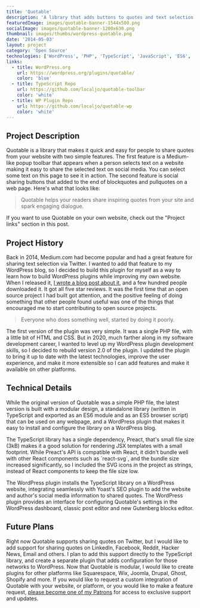 ```yaml
---
title: 'Quotable'
description: 'A library that adds buttons to quotes and text selection that make it quick and easy for people to share quotes from your website.'
featuredImage: images/quotable-banner-1544x500.png
socialImage: images/quotable-banner-1200x630.png
thumbnail: images/thumbs/wordpress-quotable.png
date: '2014-05-03'
layout: project
category: 'Open Source'
technologies: ['WordPress', 'PHP', 'TypeScript', 'JavaScript', 'ES6', 'ES5', 'Preact', 'CSS', 'HTML']
links:
  - title: WordPress.org
    url: https://wordpress.org/plugins/quotable/
    color: 'blue'
  - title: TypeScript Repo
    url: https://github.com/localjo/quotable-toolbar
    color: 'white'
  - title: WP Plugin Repo
    url: https://github.com/localjo/quotable-wp
    color: 'white'
---
```


## Project Description

Quotable is a library that makes it quick and easy for people to share quotes from your website with two simple features. The first feature is a Medium-like popup toolbar that appears when a person selects text on a website making it easy to share the selected text on social media. You can select some text on this page to see it in action. The second feature is social sharing buttons that added to the end of blockquotes and pullquotes on a web page. Here's what that looks like:

> Quotable helps your readers share inspiring quotes from your site and spark engaging dialogue.

If you want to use Quotable on your own website, check out the "Project links" section in this post.

## Project History

Back in 2014, Medium.com had become popular and had a great feature for sharing text selection via Twitter. I wanted to add that feature to my WordPress blog, so I decided to build this plugin for myself as a way to learn how to build WordPress plugins while improving my own website. When I released it, [I wrote a blog post about it](/blog/wordpress-quotable/), and a few hundred people downloaded it. It got all five star reviews. It was the first time that an open source project I had built got attention, and the positive feeling of doing something that other people found useful was one of the things that encouraged me to start contributing to open source projects.

> Everyone who does something well, started by doing it poorly.

The first version of the plugin was very simple. It was a single PHP file, with a little bit of HTML and CSS. But in 2020, much farther along in my software development career, I wanted to level up my WordPress plugin development skills, so I decided to rebuild version 2.0 of the plugin. I updated the plugin to bring it up to date with the latest technologies, improve the user experience, and make it more extensible so I can add features and make it available on other platforms.

## Technical Details

While the original version of Quotable was a simple PHP file, the latest version is built with a modular design, a standalone library (written in TypeScript and exported as an ES6 module and as an ES5 browser script) that can be used on any webpage, and a WordPress plugin that makes it easy to install and configure the library on a WordPress blog.

The TypeScript library has a single dependency, Preact, that's small file size (3kB) makes it a good solution for rendering JSX templates with a small footprint. While Preact's API is compatible with React, it didn't bundle well with other React components such as \`react-svg\`, and the bundle size increased significantly, so I included the SVG icons in the project as strings, instead of React components to keep the file size low.

The WordPress plugin installs the TypeScript library on a WordPress website, integrating seamlessly with Yoast's SEO plugin to add the website and author's social media information to shared quotes. The WordPress plugin provides an interface for configuring Quotable's settings in the WordPress dashboard, classic post editor and new Gutenberg blocks editor.

## Future Plans

Right now Quotable supports sharing quotes on Twitter, but I would like to add support for sharing quotes on LinkedIn, Facebook, Reddit, Hacker News, Email and others. I plan to add this support directly to the TypeScript library, and create a separate plugin that adds configuration for those networks to WordPress. Now that Quotable is modular, I would like to create plugins for other platforms like Squarespace, Wix, Joomla, Drupal, Ghost, Shopify and more. If you would like to request a custom integration of Quotable with your website, or platform, or you would like to make a feature request, [please become one of my Patrons](https://patreon.com/localjo) for access to exclusive support and updates.
